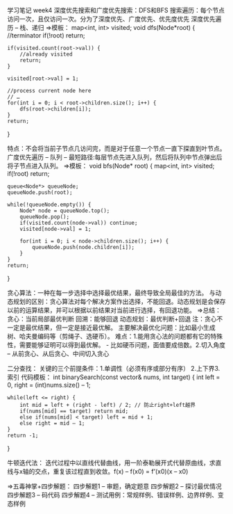 学习笔记 week4
深度优先搜索和广度优先搜索：DFS和BFS
搜索遍历：每个节点访问一次，且仅访问一次。分为了深度优先、广度优先、优先度优先
深度优先遍历 – 栈、递归
=>模板：
map<int, int> visited;
void dfs(Node*root) {
	//terminator
	if(!root) return;
	
	if(visited.count(root->val)) {
		//already visited
		return;
	}

	visited[root->val] = 1;

	//process current node here
	// …
	for(int i = 0; i < root->children.size(); i++) {
		dfs(root->children[i]);
	}
	return;
}

特点：不会将当前子节点几访问完，而是对于任意一个节点一直下探直到叶节点。
广度优先遍历 – 队列 – 最短路径:每层节点先进入队列，然后将队列中节点弹出后将子节点进入队列。
=>模板：
void bfs(Node* root) {
	map<int, int> visited;
	if(!root) return;
	
	queue<Node*> queueNode;
	queueNode.push(root);

	while(!queueNode.empty()) {
		Node* node = queueNode.top();
		queueNode.pop();
		if(visited.count(node->val)) continue;
		visited[node->val] = 1;
		
		for(int i = 0; i < node->children.size(); i++) {
			queueNode.push(node.children[i]);
		}
	}
	return;
}

贪心算法：一种在每一步选择中选择最优结果，最终导致全局最佳的方法。
与动态规划的区别：贪心算法对每个解决方案作出选择，不能回退。动态规划是会保存以前的运算结果，并可以根据以前结果对当前进行选择，有回退功能。
=>总结：
贪心：当前局部最优判断
回溯：能够回退
动态规划：最优判断+回退
注：贪心不一定是最优结果，但一定是接近最优解。
主要解决最优化问题：比如最小生成树、哈夫曼编码等（剪绳子、选硬币）。
难点：1.能用贪心法的问题都有它的特殊性，需要能够证明可以得到最优解。 - 比如硬币问题，面值要成倍数。2.切入角度 – 从前贪心、从后贪心、中间切入贪心

二分查找：
关键的三个前提条件：1.单调性（必须有序或部分有序） 2.上下界3.索引
代码模板：
int binarySearch(const vector<int>& nums, int target) {
	int left = 0, right = (int)nums.size() – 1;
	
	while(left <= right) {
		int mid = left + (right - left) / 2; // 防止right+left越界
		if(nums[mid] == target) return mid;
		else if(nums[mid] < target) left = mid + 1;
		else right = mid – 1;
	}
	return -1;
}

牛顿迭代法： 迭代过程中以直线代替曲线，用一阶泰勒展开式代替原曲线，求直线与x轴的交点，重复该过程直到收敛。f(x) – f(x0) = f’(x0)(x – x0)

=>五毒神掌+四步解题：
	四步解题1 – 审题，确定题意
	四步解题2 – 探讨最优情况
	四步解题3 – 码代码
	四步解题4 – 测试用例：常规样例、错误样例、边界样例、变态样例
